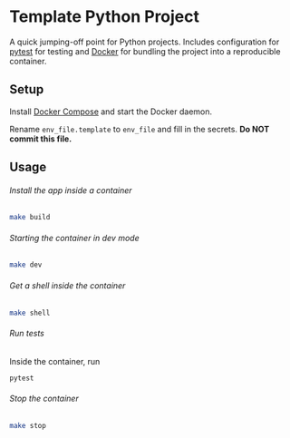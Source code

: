 # Template Python Project

A quick jumping-off point for Python projects. Includes configuration for [pytest](https://docs.pytest.org/en/6.2.x) for testing and [Docker](https://docs.docker.com) for bundling the project into a reproducible container.

## Setup

Install [Docker Compose](https://docs.docker.com/compose/install) and start the Docker daemon.

Rename `env_file.template` to `env_file` and fill in the secrets. **Do NOT commit this file.**

## Usage

###### Install the app inside a container

```bash
make build
```

###### Starting the container in dev mode

```bash
make dev
```

###### Get a shell inside the container

```bash
make shell
```

###### Run tests

Inside the container, run

```bash
pytest
```

###### Stop the container

```bash
make stop
```
